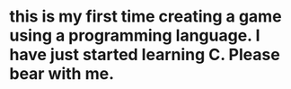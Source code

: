 # this is my first time creating a game using a programming language. I have just started learning C. Please bear with me.

